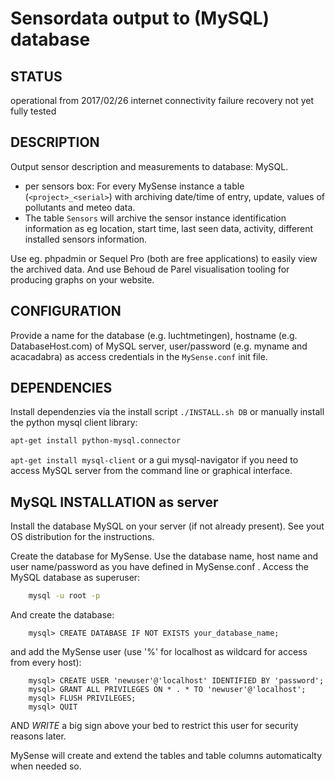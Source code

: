 # Sensordata output to (MySQL) database
## STATUS
operational from 2017/02/26
internet connectivity failure recovery not yet fully tested

## DESCRIPTION
Output sensor description and measurements to database: MySQL.

* per sensors box: For every MySense instance a table (`<project>_<serial>`) with archiving  date/time of entry, update, values of pollutants and meteo data.
* The table `Sensors` will archive the sensor instance identification information as eg location, start time, last seen data, activity, different installed sensors information.

Use eg. phpadmin or Sequel Pro (both are free applications) to easily view the archived data. And use Behoud de Parel visualisation tooling for producing graphs on your website.

## CONFIGURATION
Provide a name for the database (e.g. luchtmetingen), hostname (e.g. DatabaseHost.com) of MySQL server, user/password (e.g. myname and acacadabra) as access credentials
in the `MySense.conf` init file.

## DEPENDENCIES
Install dependenzies via the install script `./INSTALL.sh DB` or manually install the python mysql client library:
```bash
apt-get install python-mysql.connector
```
`apt-get install mysql-client` or a gui mysql-navigator if you need to access MySQL server from the command line or graphical interface.

## MySQL INSTALLATION as server
Install the database MySQL on your server (if not already present). See yout OS distribution for the instructions.

Create the database for MySense. Use the database name, host name and user name/password as you have defined in MySense.conf .
Access the MySQL database as superuser:
```bash
    mysql -u root -p
```
And create the database:
```mysql
    mysql> CREATE DATABASE IF NOT EXISTS your_database_name;
```
and add the MySense user (use '%' for localhost as wildcard for access from every host):
```mysql
    mysql> CREATE USER 'newuser'@'localhost' IDENTIFIED BY 'password';
    mysql> GRANT ALL PRIVILEGES ON * . * TO 'newuser'@'localhost';
    mysql> FLUSH PRIVILEGES;
    mysql> QUIT
```
AND *WRITE* a big sign above your bed to restrict this user for security reasons later.

MySense will create and extend the tables and table columns automaticalty when needed so.

